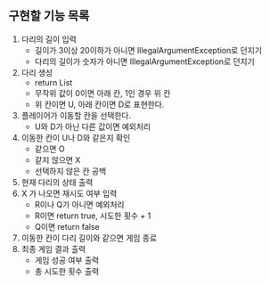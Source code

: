 ## 구현할 기능 목록
1. 다리의 길이 입력
    - 길이가 3이상 20이하가 아니면 IllegalArgumentException로 던지기
    - 다리의 길이가 숫자가 아니면 IllegalArgumentException로 던지기
2. 다리 생성
   - return List<String>
   - 무작위 값이 0이면 아래 칸, 1인 경우 위 칸
   - 위 칸이면 U, 아래 칸이면 D로 표현한다.
3. 플레이어가 이동할 칸을 선택한다.
   - U와 D가 아닌 다른 값이면 예외처리
4. 이동한 칸이 U나 D와 같은지 확인
   - 같으면 O 
   - 같지 않으면 X
   - 선택하지 않은 칸 공백
5. 현재 다리의 상태 출력
6. X 가 나오면 재시도 여부 입력
   - R이나 Q가 아니면 예외처리
   - R이면 return true, 시도한 횟수 + 1
   - Q이면 return false
7. 이동한 칸이 다리 길이와 같으면 게임 종료
8. 최종 게임 결과 출력 
   - 게임 성공 여부 출력
   - 총 시도한 횟수 출력